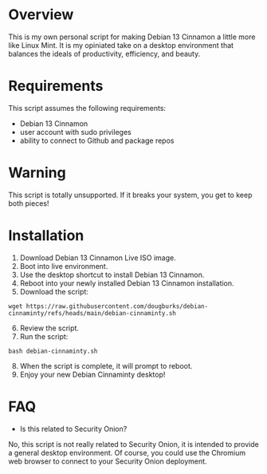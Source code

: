 # Overview
This is my own personal script for making Debian 13 Cinnamon a little more like Linux Mint. It is my opiniated take on a desktop environment that balances the ideals of productivity, efficiency, and beauty.

# Requirements
This script assumes the following requirements:
- Debian 13 Cinnamon
- user account with sudo privileges
- ability to connect to Github and package repos
  
# Warning
This script is totally unsupported. If it breaks your system, you get to keep both pieces!

# Installation
1. Download Debian 13 Cinnamon Live ISO image.
2. Boot into live environment.
3. Use the desktop shortcut to install Debian 13 Cinnamon.
4. Reboot into your newly installed Debian 13 Cinnamon installation.
5. Download the script:
```
wget https://raw.githubusercontent.com/dougburks/debian-cinnaminty/refs/heads/main/debian-cinnaminty.sh
```
6. Review the script.
7. Run the script:
```
bash debian-cinnaminty.sh
```
8. When the script is complete, it will prompt to reboot.
9. Enjoy your new Debian Cinnaminty desktop!

# FAQ

- Is this related to Security Onion?

No, this script is not really related to Security Onion, it is intended to provide a general desktop environment. Of course, you could use the Chromium web browser to connect to your Security Onion deployment.
